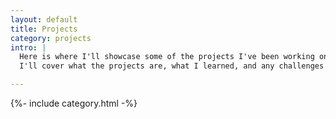 ```yaml
---
layout: default
title: Projects
category: projects
intro: |
  Here is where I'll showcase some of the projects I've been working on. They'll range from school projects, to personal projects, and hopefully soon to professional projects. Currently though it's mainly personal projects, with some school stuff as well.
  I'll cover what the projects are, what I learned, and any challenges or other fun stuff happened during them.

---
```


{%- include category.html -%}

<!-- Why is this even here any more?? -->

